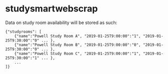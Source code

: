 # studysmartwebscrap

Data on study room availability will be stored as such:

```
{"studyrooms": [
    {"name":"Powell Study Room A", "2019-01-25T9:00:00":"1", "2019-01-25T9:30:00":"0" ... },
    {"name":"Powell Study Room B", "2019-01-25T9:00:00":"0", "2019-01-25T9:30:00":"0" ... },
    {"name":"Powell Study Room C", "2019-01-25T9:00:00":"1", "2019-01-25T9:30:00":"1" ... },
    ...
]}
```
